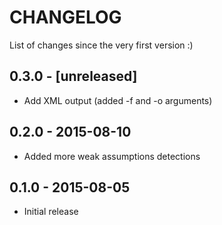 # CHANGELOG
List of changes since the very first version :)

## 0.3.0 - [unreleased]
- Add XML output (added -f and -o arguments)

## 0.2.0 - 2015-08-10
- Added more weak assumptions detections

## 0.1.0 - 2015-08-05
- Initial release